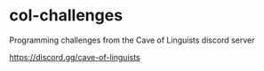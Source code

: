 # col-challenges
Programming challenges from the Cave of Linguists discord server

https://discord.gg/cave-of-linguists
